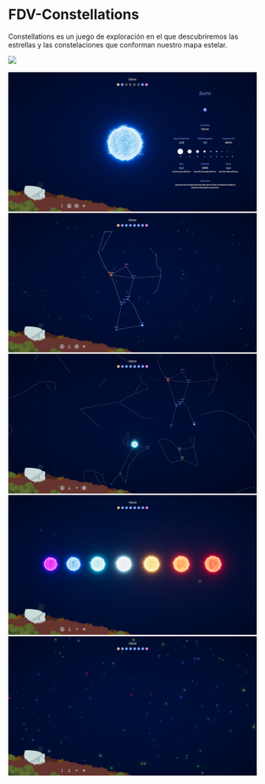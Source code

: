 # FDV-Constellations

Constellations es un juego de exploración en el que descubriremos las estrellas y las constelaciones que conforman nuestro mapa estelar.

![](Gif-Constellations.gif)



![](Screenshot_1.PNG)
![](Screenshot_2.PNG)
![](Screenshot_3.PNG)
![](Screenshot_4.PNG)
![](Screenshot_5.PNG)
